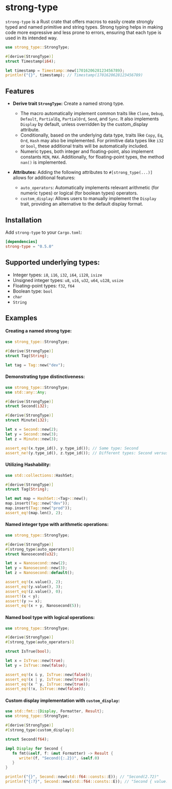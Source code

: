 # strong-type
`strong-type` is a Rust crate that offers macros to easily create strongly typed and named primitive and string types. Strong typing helps in making code more expressive and less prone to errors, ensuring that each type is used in its intended way.

```rust
use strong_type::StrongType;

#[derive(StrongType)]
struct Timestamp(i64);

let timestamp = Timestamp::new(1701620628123456789);
println!("{}", timestamp); // Timestamp(1701620628123456789)
```

## Features

- **Derive trait `StrongType`:** Create a named strong type. 
  - The macro automatically implement common traits like `Clone`, `Debug`, `Default`, `PartialEq`, `PartialOrd`, `Send`, and `Sync`. It also implements `Display` by default, unless overridden by the custom_display attribute. 
  - Conditionally, based on the underlying data type, traits like `Copy`, `Eq`, `Ord`, `Hash` may also be implemented. For primitive data types like `i32` or `bool`, these additional traits will be automatically included.
  - Numeric types, both integer and floating-point, also implement constants `MIN`, `MAX`. Additionally, for floating-point types, the method `nan()` is implemented.

- **Attributes:** Adding the following attributes to `#[strong_type(...)]` allows for additional features:
  - `auto_operators`: Automatically implements relevant arithmetic (for numeric types) or logical (for boolean types) operators.
  - `custom_display`: Allows users to manually implement the `Display` trait, providing an alternative to the default display format.

## Installation
Add `strong-type` to your `Cargo.toml`:
```toml
[dependencies]
strong-type = "0.5.0"
```

## Supported underlying types:
  - Integer types: `i8`, `i16`, `i32`, `i64`, `i128`, `isize`
  - Unsigned integer types: `u8`, `u16`, `u32`, `u64`, `u128`, `usize`
  - Floating-point types: `f32`, `f64`
  - Boolean type: `bool`
  - `char`
  - `String`

## Examples
#### Creating a named strong type:
```rust
use strong_type::StrongType;

#[derive(StrongType)]
struct Tag(String);

let tag = Tag::new("dev");
```

#### Demonstrating type distinctiveness:

```rust
use strong_type::StrongType;
use std::any::Any;

#[derive(StrongType)]
struct Second(i32);

#[derive(StrongType)]
struct Minute(i32);

let x = Second::new(2);
let y = Second::new(3);
let z = Minute::new(3);

assert_eq!(x.type_id(), y.type_id()); // Same type: Second
assert_ne!(y.type_id(), z.type_id()); // Different types: Second versus Minute
```

#### Utilizing Hashability:

```rust
use std::collections::HashSet;

#[derive(StrongType)]
struct Tag(String);

let mut map = HashSet::<Tag>::new();
map.insert(Tag::new("dev"));
map.insert(Tag::new("prod"));
assert_eq!(map.len(), 2);
```

#### Named integer type with arithmetic operations:

```rust
use strong_type::StrongType;

#[derive(StrongType)]
#[strong_type(auto_operators)]
struct Nanosecond(u32);

let x = Nanosecond::new(2);
let y = Nanosecond::new(3);
let z = Nanosecond::default();

assert_eq!(x.value(), 2);
assert_eq!(y.value(), 3);
assert_eq!(z.value(), 0);
assert!(x < y);
assert!(y >= x);
assert_eq!(x + y, Nanosecond(5));
```

#### Named bool type with logical operations:

```rust
use strong_type::StrongType;

#[derive(StrongType)]
#[strong_type(auto_operators)]

struct IsTrue(bool);

let x = IsTrue::new(true);
let y = IsTrue::new(false);

assert_eq!(x & y, IsTrue::new(false));
assert_eq!(x | y, IsTrue::new(true));
assert_eq!(x ^ y, IsTrue::new(true));
assert_eq!(!x, IsTrue::new(false));
```

#### Custom display implementation with `custom_display`:

```rust
use std::fmt::{Display, Formatter, Result};
use strong_type::StrongType;

#[derive(StrongType)]
#[strong_type(custom_display)]

struct Second(f64);

impl Display for Second {
   fn fmt(&self, f: &mut Formatter) -> Result {
      write!(f, "Second({:.2})", &self.0)
   }
}

println!("{}", Second::new(std::f64::consts::E)); // "Second(2.72)"
println!("{:?}", Second::new(std::f64::consts::E)); // "Second { value: 2.718281828459045 }"
```
